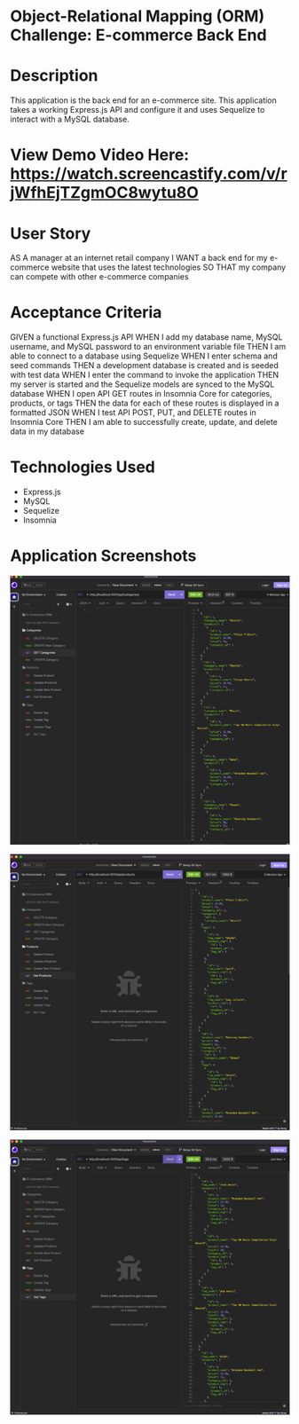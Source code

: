 # Object-Relational Mapping (ORM) Challenge: E-commerce Back End

# Description
This application is the back end for an e-commerce site. This application takes a working Express.js API and configure it and uses Sequelize to interact with a MySQL database.

# View Demo Video Here: https://watch.screencastify.com/v/rjWfhEjTZgmOC8wytu8O

# User Story
AS A manager at an internet retail company
I WANT a back end for my e-commerce website that uses the latest technologies
SO THAT my company can compete with other e-commerce companies

# Acceptance Criteria
GIVEN a functional Express.js API
WHEN I add my database name, MySQL username, and MySQL password to an environment variable file
THEN I am able to connect to a database using Sequelize
WHEN I enter schema and seed commands
THEN a development database is created and is seeded with test data
WHEN I enter the command to invoke the application
THEN my server is started and the Sequelize models are synced to the MySQL database
WHEN I open API GET routes in Insomnia Core for categories, products, or tags
THEN the data for each of these routes is displayed in a formatted JSON
WHEN I test API POST, PUT, and DELETE routes in Insomnia Core
THEN I am able to successfully create, update, and delete data in my database

# Technologies Used
* Express.js
* MySQL
* Sequelize
* Insomnia

# Application Screenshots

![Categories](./assets/Categories.png)

![Products](./assets/Products.png)

![Tags](./assets/Tags.png)